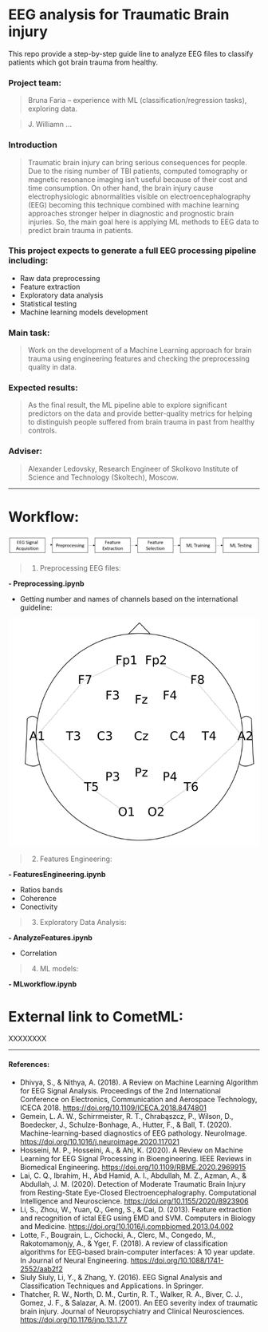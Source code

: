 # EEG analysis for Traumatic Brain injury

This repo provide a step-by-step guide line to analyze EEG files to classify patients which got brain trauma from healthy.

### Project team:

> Bruna Faria – experience with ML (classification/regression tasks), exploring data. 

> J. Williamn ...

### Introduction

> Traumatic brain injury can bring serious consequences for people. Due to the rising number of TBI patients, computed tomography or magnetic resonance imaging isn’t useful because of their cost and time consumption. On other hand, the brain injury cause electrophysiologic abnormalities visible on electroencephalography (EEG) becoming this technique combined with machine learning approaches stronger helper in diagnostic and prognostic brain injuries. So, the main goal here is applying ML methods to EEG data to predict brain trauma in patients.

### This project expects to generate a full EEG processing pipeline including:

- Raw data preprocessing
- Feature extraction
- Exploratory data analysis
- Statistical testing
- Machine learning models development

### Main task:

>	Work on the development of a Machine Learning approach for brain trauma using engineering features and checking the preprocessing quality in data.

### Expected results:

> As the final result, the ML pipeline able to explore significant predictors on the data and provide better-quality metrics for helping to distinguish people suffered from brain trauma in past from healthy controls.

### Adviser:

> Alexander Ledovsky, Research Engineer of Skolkovo Institute of Science and Technology (Skoltech), Moscow.
________________________________________________

# Workflow:

<img src="images/Workflow.jpg" alt="My cool logo"/>

> 1) Preprocessing EEG files:

**- Preprocessing.ipynb**

- Getting number and names of channels based on the international guideline:

<img src="images/Electrodes.PNG" alt="My cool logo"/>

> 2) Features Engineering:

**- FeaturesEngineering.ipynb**

- Ratios bands
- Coherence
- Conectivity

> 3) Exploratory Data Analysis:

**- AnalyzeFeatures.ipynb**

- Correlation

> 4) ML models:

**- MLworkflow.ipynb**

# External link to CometML:

XXXXXXXX


________________________________________________

#### References:

- Dhivya, S., & Nithya, A. (2018). A Review on Machine Learning Algorithm for EEG Signal Analysis. Proceedings of the 2nd International Conference on Electronics, Communication and Aerospace Technology, ICECA 2018. https://doi.org/10.1109/ICECA.2018.8474801
- Gemein, L. A. W., Schirrmeister, R. T., Chrabąszcz, P., Wilson, D., Boedecker, J., Schulze-Bonhage, A., Hutter, F., & Ball, T. (2020). Machine-learning-based diagnostics of EEG pathology. NeuroImage. https://doi.org/10.1016/j.neuroimage.2020.117021
- Hosseini, M. P., Hosseini, A., & Ahi, K. (2020). A Review on Machine Learning for EEG Signal Processing in Bioengineering. IEEE Reviews in Biomedical Engineering. https://doi.org/10.1109/RBME.2020.2969915
- Lai, C. Q., Ibrahim, H., Abd Hamid, A. I., Abdullah, M. Z., Azman, A., & Abdullah, J. M. (2020). Detection of Moderate Traumatic Brain Injury from Resting-State Eye-Closed Electroencephalography. Computational Intelligence and Neuroscience. https://doi.org/10.1155/2020/8923906
- Li, S., Zhou, W., Yuan, Q., Geng, S., & Cai, D. (2013). Feature extraction and recognition of ictal EEG using EMD and SVM. Computers in Biology and Medicine. https://doi.org/10.1016/j.compbiomed.2013.04.002
- Lotte, F., Bougrain, L., Cichocki, A., Clerc, M., Congedo, M., Rakotomamonjy, A., & Yger, F. (2018). A review of classification algorithms for EEG-based brain-computer interfaces: A 10 year update. In Journal of Neural Engineering. https://doi.org/10.1088/1741-2552/aab2f2
- Siuly Siuly, Li, Y., & Zhang, Y. (2016). EEG Signal Analysis and Classification Techniques and Applications. In Springer.
- Thatcher, R. W., North, D. M., Curtin, R. T., Walker, R. A., Biver, C. J., Gomez, J. F., & Salazar, A. M. (2001). An EEG severity index of traumatic brain injury. Journal of Neuropsychiatry and Clinical Neurosciences. https://doi.org/10.1176/jnp.13.1.77

